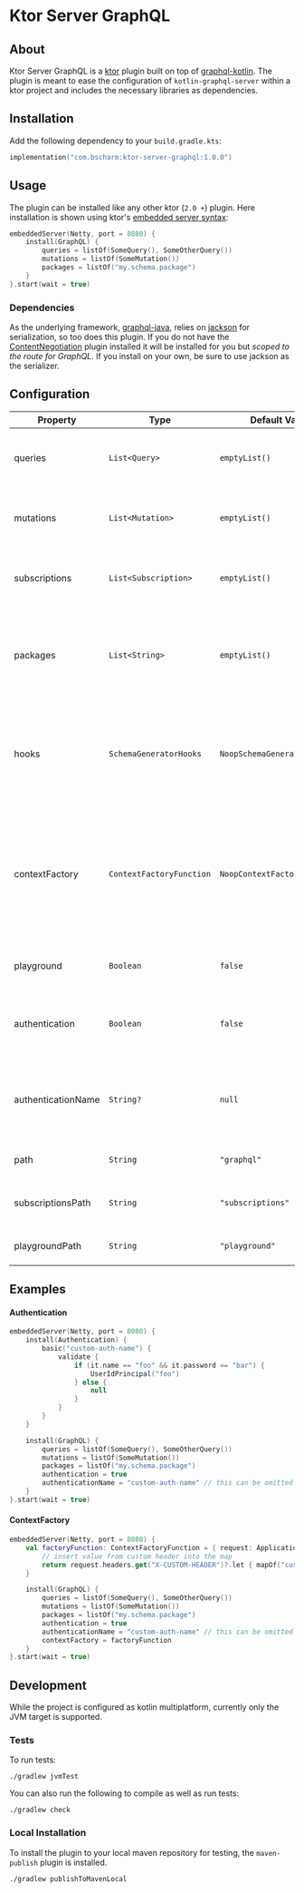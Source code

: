 # Ktor Server GraphQL

## About

Ktor Server GraphQL is a [ktor](https://ktor.io) plugin built on top
of [graphql-kotlin](https://github.com/ExpediaGroup/graphql-kotlin).
The plugin is meant to ease the configuration of `kotlin-graphql-server` within a ktor project and includes the
necessary libraries as dependencies.

## Installation

Add the following dependency to your `build.gradle.kts`:

```kotlin
implementation("com.bscharm:ktor-server-graphql:1.0.0")
```

## Usage

The plugin can be installed like any other ktor (`2.0 +`) plugin. Here installation is shown using ktor's
[embedded server syntax](https://ktor.io/docs/create-server.html#embedded):

```kotlin
embeddedServer(Netty, port = 8080) {
    install(GraphQL) {
        queries = listOf(SomeQuery(), SomeOtherQuery())
        mutations = listOf(SomeMutation())
        packages = listOf("my.schema.package")
    }
}.start(wait = true)
```

### Dependencies

As the underlying framework, [graphql-java](https://www.graphql-java.com/), relies
on [jackson](https://github.com/FasterXML/jackson) for serialization, so too
does this plugin. If you do not have the [ContentNegotiation](https://ktor.io/docs/serialization.html) plugin installed
it will be installed for you but _scoped to the route for GraphQL_. If you install on your own, be sure to use jackson
as the serializer.

## Configuration

| Property           | Type                     | Default Value                | Description                                                                                                                                                                                                                                                                                                                                                                                                                                          |
|--------------------|--------------------------|------------------------------|------------------------------------------------------------------------------------------------------------------------------------------------------------------------------------------------------------------------------------------------------------------------------------------------------------------------------------------------------------------------------------------------------------------------------------------------------|
| queries            | `List<Query>`            | `emptyList()`                | List of top level queries for your GraphQL schema. Each must meet the [Query](https://github.com/ExpediaGroup/graphql-kotlin/blob/master/servers/graphql-kotlin-server/src/main/kotlin/com/expediagroup/graphql/server/operations/Query.kt) interface                                                                                                                                                                                                |
| mutations          | `List<Mutation>`         | `emptyList()`                | List of top level mutations for your GraphQL schema. Each must meet the [Mutation](https://github.com/ExpediaGroup/graphql-kotlin/blob/master/servers/graphql-kotlin-server/src/main/kotlin/com/expediagroup/graphql/server/operations/Mutation.kt) interface                                                                                                                                                                                        |
| subscriptions      | `List<Subscription>`     | `emptyList()`                | List of top level subscriptions for your GraphQL schema. Each must meet the [Subscription](https://github.com/ExpediaGroup/graphql-kotlin/blob/master/servers/graphql-kotlin-server/src/main/kotlin/com/expediagroup/graphql/server/operations/Subscription.kt) interface                                                                                                                                                                            |
| packages           | `List<String>`           | `emptyList()`                | List of packages where non-primitive types which are referenced in your schema (Queries or Mutations) are located. The schema will fail on app startup if misconfigured                                                                                                                                                                                                                                                                              |
| hooks              | `SchemaGeneratorHooks`   | `NoopSchemaGeneratorHooks`   | Custom `SchemaGeneratorHooks` used to support types beyond the supported primitives. See [the documentation](https://opensource.expediagroup.com/graphql-kotlin/docs/schema-generator/customizing-schemas/generator-config/#schemageneratorhooks) for more details. An [example to support UUID](https://opensource.expediagroup.com/graphql-kotlin/docs/schema-generator/customizing-schemas/generator-config/#schemageneratorhooks) is also given. |
| contextFactory     | `ContextFactoryFunction` | `NoopContextFactoryFunction` | Custom `ContextFactoryFunction` used to build up the context map for each request. This function takes the `ApplicationRequest` and returns a map which can be consumed by resolvers. See [the documentation](https://opensource.expediagroup.com/graphql-kotlin/docs/server/graphql-context-factory/) for details and examples.                                                                                                                     |
| playground         | `Boolean`                | `false`                      | If enabled, will include the [GraphQL Playground](https://github.com/graphql/graphql-playground) mounted at `playgroundPath`                                                                                                                                                                                                                                                                                                                         |
| authentication     | `Boolean`                | `false`                      | If enabled, will attempt to find the ktor auth plugin configuration using `authenticationName` (optional)                                                                                                                                                                                                                                                                                                                                            |
| authenticationName | `String?`                | `null`                       | Use a specific named auth configuration. If left null, will use the any unnamed auth configuration. See [ktor docs](https://ktor.io/docs/authentication.html) for more details on auth configuration                                                                                                                                                                                                                                                 |
| path               | `String`                 | `"graphql"`                  | Path where the GraphQL executor will be mounted                                                                                                                                                                                                                                                                                                                                                                                                      |
| subscriptionsPath  | `String`                 | `"subscriptions"`            | Path where the GraphQL subscription websocket executor will be mounted                                                                                                                                                                                                                                                                                                                                                                               |
| playgroundPath     | `String`                 | `"playground"`               | Path where the playground will be mounted if enabled                                                                                                                                                                                                                                                                                                                                                                                                 |

## Examples

#### Authentication

```kotlin
embeddedServer(Netty, port = 8080) {
    install(Authentication) {
        basic("custom-auth-name") {
            validate {
                if (it.name == "foo" && it.password == "bar") {
                    UserIdPrincipal("foo")
                } else {
                    null
                }
            }
        }
    }

    install(GraphQL) {
        queries = listOf(SomeQuery(), SomeOtherQuery())
        mutations = listOf(SomeMutation())
        packages = listOf("my.schema.package")
        authentication = true
        authenticationName = "custom-auth-name" // this can be omitted if omitted above
    }
}.start(wait = true)
```

#### ContextFactory

```kotlin
embeddedServer(Netty, port = 8080) {
    val factoryFunction: ContextFactoryFunction = { request: ApplicationRequest ->
        // insert value from custom header into the map
        return request.headers.get("X-CUSTOM-HEADER")?.let { mapOf("customHeader" to it) } ?: emptyMap()
    }

    install(GraphQL) {
        queries = listOf(SomeQuery(), SomeOtherQuery())
        mutations = listOf(SomeMutation())
        packages = listOf("my.schema.package")
        authentication = true
        authenticationName = "custom-auth-name" // this can be omitted if omitted above
        contextFactory = factoryFunction
    }
}.start(wait = true)
```

## Development

While the project is configured as kotlin multiplatform, currently only the JVM target is supported.

### Tests

To run tests:

```shell
./gradlew jvmTest
```

You can also run the following to compile as well as run tests:

```shell
./gradlew check
```

### Local Installation

To install the plugin to your local maven repository for testing, the `maven-publish` plugin is installed.

```shell
./gradlew publishToMavenLocal
```
